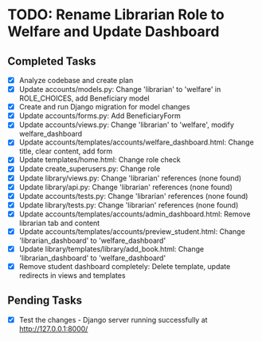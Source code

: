 # TODO: Rename Librarian Role to Welfare and Update Dashboard

## Completed Tasks
- [x] Analyze codebase and create plan
- [x] Update accounts/models.py: Change 'librarian' to 'welfare' in ROLE_CHOICES, add Beneficiary model
- [x] Create and run Django migration for model changes
- [x] Update accounts/forms.py: Add BeneficiaryForm
- [x] Update accounts/views.py: Change 'librarian' to 'welfare', modify welfare_dashboard
- [x] Update accounts/templates/accounts/welfare_dashboard.html: Change title, clear content, add form
- [x] Update templates/home.html: Change role check
- [x] Update create_superusers.py: Change role
- [x] Update library/views.py: Change 'librarian' references (none found)
- [x] Update library/api.py: Change 'librarian' references (none found)
- [x] Update accounts/tests.py: Change 'librarian' references (none found)
- [x] Update library/tests.py: Change 'librarian' references (none found)
- [x] Update accounts/templates/accounts/admin_dashboard.html: Remove librarian tab and content
- [x] Update accounts/templates/accounts/preview_student.html: Change 'librarian_dashboard' to 'welfare_dashboard'
- [x] Update library/templates/library/add_book.html: Change 'librarian_dashboard' to 'welfare_dashboard'
- [x] Remove student dashboard completely: Delete template, update redirects in views and templates

## Pending Tasks
- [x] Test the changes - Django server running successfully at http://127.0.0.1:8000/
